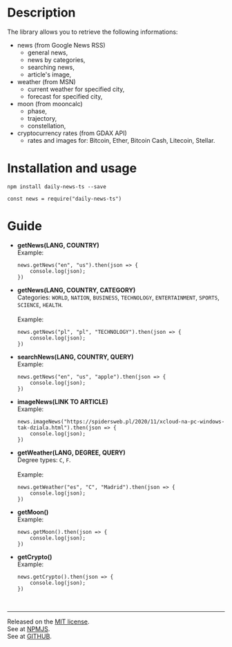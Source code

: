 # Description
The library allows you to retrieve the following informations:
* news (from Google News RSS)
    * general news,
    * news by categories,
    * searching news,
    * article's image,
* weather (from MSN)
    * current weather for specified city,
    * forecast for specified city,
* moon (from mooncalc)
    * phase,
    * trajectory,
    * constellation,
* cryptocurrency rates (from GDAX API)
    * rates and images for: Bitcoin, Ether, Bitcoin Cash, Litecoin, Stellar.

# Installation and usage

`npm install daily-news-ts --save`

```
const news = require("daily-news-ts")
```

# Guide

* **getNews(LANG, COUNTRY)**<br>
    Example:
    ```
    news.getNews("en", "us").then(json => {
        console.log(json);
    })
    ```

* **getNews(LANG, COUNTRY, CATEGORY)**<br>
    Categories: `WORLD`, `NATION`, `BUSINESS`, `TECHNOLOGY`, `ENTERTAINMENT`, `SPORTS`, `SCIENCE`, `HEALTH`.<br><br>
    Example:
    ```
    news.getNews("pl", "pl", "TECHNOLOGY").then(json => {
        console.log(json);
    })
    ```

* **searchNews(LANG, COUNTRY, QUERY)**<br>
    Example:
    ```
    news.getNews("en", "us", "apple").then(json => {
        console.log(json);
    })
    ```

* **imageNews(LINK TO ARTICLE)**<br>
    Example:
    ```
    news.imageNews("https://spidersweb.pl/2020/11/xcloud-na-pc-windows-tak-dziala.html").then(json => {
        console.log(json);
    })
    ```

* **getWeather(LANG, DEGREE, QUERY)**<br>
    Degree types: `C`, `F`.<br><br>
    Example:
    ```
    news.getWeather("es", "C", "Madrid").then(json => {
        console.log(json);
    })
    ```

* **getMoon()**<br>
    Example:
    ```
    news.getMoon().then(json => {
        console.log(json);
    })
    ```

* **getCrypto()**<br>
    Example:
    ```
    news.getCrypto().then(json => {
        console.log(json);
    })
    ```
    <br>

<hr>

Released on the [MIT license](https://choosealicense.com/licenses/mit/).<br>
See at [NPMJS](https://www.npmjs.com/package/daily-news-ts).<br>
See at [GITHUB](https://github.com/0zelot/daily-news-ts).

